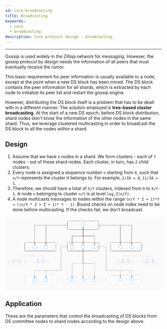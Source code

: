```yaml
---
id: core-broadcasting
title: Broadcasting
keywords:
  - core
  - broadcasting
description: Core protocol design - broadcasting.
---
```


---

Gossip is used widely in the Zilliqa network for messaging. However, the gossip
protocol by design needs the information of all peers that must eventually
receive the rumor.

This basic requirement for peer information is usually available to a node,
except at the point when a new DS block has been mined. The DS block contains
the peer information for all shards, which is extracted by each node to
initialize its peer list and restart the gossip engine.

However, distributing the DS block itself is a problem that has to be dealt with
in a different manner. The solution employed is **tree-based cluster
broadcasting**. At the start of a new DS epoch, before DS block distribution,
shard nodes don't know the information of the other nodes in the same shard.
Thus, we leverage clustered multicasting in order to broadcast the DS block to
all the nodes within a shard.

## Design

1. Assume that we have `X` nodes in a shard. We form clusters - each of `Y`
   nodes - out of these shard nodes. Each cluster, in turn, has `Z` child
   clusters.
1. Every node is assigned a sequence number `n` starting from `0`, such that
   `n/Y` represents the cluster it belongs to. For example, `2/10 = 0`,
   `11/10 = 1`.
1. Therefore, we should have a total of `X/Y` clusters, indexed from `0` to
   `X/Y-1`. A node `n` belonging to cluster `n/Y` is at level `log_Z(n/Y)`.
1. A node multicasts messages to nodes within the range `(n/Y * Z + 1)*Y` ~
   `((n/Y * Z + Z + 1)* Y - 1)`. Bound checks on node index need to be done
   before multicasting. If the checks fail, we don’t broadcast.

!["Broadcasting Image 1"](/assets/img/contributors/core/tree-based-cluster-broadcasting/broadcast.png)

## Application

These are the parameters that control the broadcasting of DS blocks from DS
committee nodes to shard nodes according to the design above.
